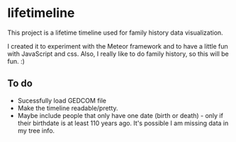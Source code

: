 # lifetimeline
This project is a lifetime timeline used for family history data visualization.

I created it to experiment with the Meteor framework and to have a little fun with JavaScript and css. Also, I really like to do family history, so this will be fun. :)

## To do
* Sucessfully load GEDCOM file
* Make the timeline readable/pretty.
* Maybe include people that only have one date (birth or death) - only if their birthdate is at least 110 years ago. It's possible I am missing data in my tree info.
